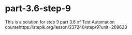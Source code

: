 # part-3.6-step-9
This is a solution for step 9 part 3.6 of Test Automation coursehttps://stepik.org/lesson/237240/step/9?unit=209628 
